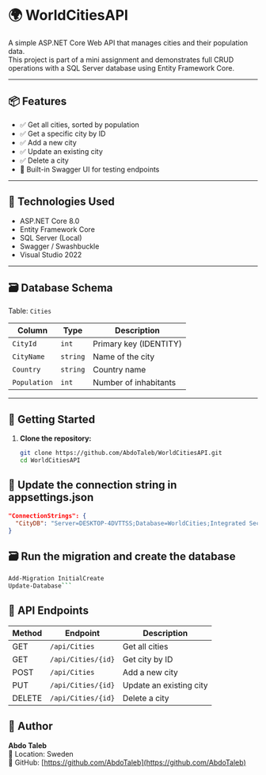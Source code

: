﻿# 🌍 WorldCitiesAPI

A simple ASP.NET Core Web API that manages cities and their population data.  
This project is part of a mini assignment and demonstrates full CRUD operations with a SQL Server database using Entity Framework Core.

---

## 📦 Features

- ✅ Get all cities, sorted by population
- ✅ Get a specific city by ID
- ✅ Add a new city
- ✅ Update an existing city
- ✅ Delete a city
- 🧪 Built-in Swagger UI for testing endpoints

---

## 🧱 Technologies Used

- ASP.NET Core 8.0
- Entity Framework Core
- SQL Server (Local)
- Swagger / Swashbuckle
- Visual Studio 2022

---

## 🗃️ Database Schema

Table: `Cities`

| Column      | Type     | Description              |
|-------------|----------|--------------------------|
| `CityId`    | `int`    | Primary key (IDENTITY)   |
| `CityName`  | `string` | Name of the city         |
| `Country`   | `string` | Country name             |
| `Population`| `int`    | Number of inhabitants    |

---

## 🚀 Getting Started

1. **Clone the repository:**

   ```bash
   git clone https://github.com/AbdoTaleb/WorldCitiesAPI.git
   cd WorldCitiesAPI

## 🔧 Update the connection string in appsettings.json

```json
"ConnectionStrings": {
  "CityDB": "Server=DESKTOP-4DVTTSS;Database=WorldCities;Integrated Security=True;Encrypt=True;TrustServerCertificate=True;"
}
```



## 🗃️ Run the migration and create the database
```bash
Add-Migration InitialCreate
Update-Database```
```
## 🔁 API Endpoints

| Method | Endpoint            | Description              |
|--------|---------------------|--------------------------|
| GET    | `/api/Cities`       | Get all cities           |
| GET    | `/api/Cities/{id}`  | Get city by ID           |
| POST   | `/api/Cities`       | Add a new city           |
| PUT    | `/api/Cities/{id}`  | Update an existing city  |
| DELETE | `/api/Cities/{id}`  | Delete a city            |

## 👤 Author

**Abdo Taleb**  
📍 Location: Sweden  
🔗 GitHub: [https://github.com/AbdoTaleb](https://github.com/AbdoTaleb)


